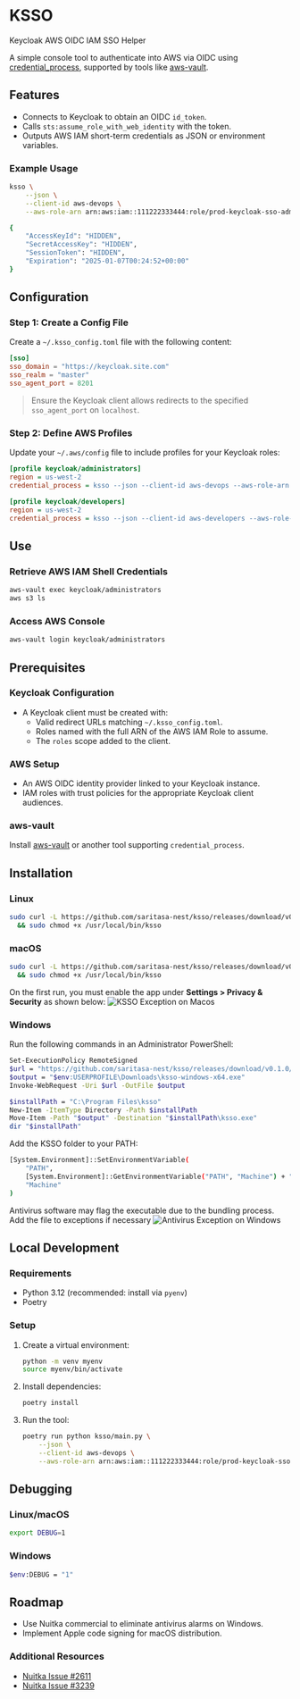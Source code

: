 
# KSSO

Keycloak AWS OIDC IAM SSO Helper

A simple console tool to authenticate into AWS via OIDC using [credential_process](https://docs.aws.amazon.com/cli/v1/userguide/cli-configure-sourcing-external.html), supported by tools like [aws-vault](https://github.com/99designs/aws-vault/blob/master/USAGE.md#using-credential_process).

## Features

- Connects to Keycloak to obtain an OIDC `id_token`.
- Calls `sts:assume_role_with_web_identity` with the token.
- Outputs AWS IAM short-term credentials as JSON or environment variables.

### Example Usage

```sh
ksso \
    --json \
    --client-id aws-devops \
    --aws-role-arn arn:aws:iam::111222333444:role/prod-keycloak-sso-administrators-role

{
    "AccessKeyId": "HIDDEN",
    "SecretAccessKey": "HIDDEN",
    "SessionToken": "HIDDEN",
    "Expiration": "2025-01-07T00:24:52+00:00"
}
```

## Configuration

### Step 1: Create a Config File

Create a `~/.ksso_config.toml` file with the following content:

```toml
[sso]
sso_domain = "https://keycloak.site.com"
sso_realm = "master"
sso_agent_port = 8201
```

> Ensure the Keycloak client allows redirects to the specified `sso_agent_port` on `localhost`.

### Step 2: Define AWS Profiles

Update your `~/.aws/config` file to include profiles for your Keycloak roles:

```ini
[profile keycloak/administrators]
region = us-west-2
credential_process = ksso --json --client-id aws-devops --aws-role-arn arn:aws:iam::111222333444:role/prod-keycloak-sso-administrators-role

[profile keycloak/developers]
region = us-west-2
credential_process = ksso --json --client-id aws-developers --aws-role-arn arn:aws:iam::111222333444:role/prod-keycloak-sso-developers-role
```

## Use

### Retrieve AWS IAM Shell Credentials

```sh
aws-vault exec keycloak/administrators
aws s3 ls
```

### Access AWS Console

```sh
aws-vault login keycloak/administrators
```

## Prerequisites

### Keycloak Configuration

- A Keycloak client must be created with:
  - Valid redirect URLs matching `~/.ksso_config.toml`.
  - Roles named with the full ARN of the AWS IAM Role to assume.
  - The `roles` scope added to the client.

### AWS Setup

- An AWS OIDC identity provider linked to your Keycloak instance.
- IAM roles with trust policies for the appropriate Keycloak client audiences.

### aws-vault

Install [aws-vault](https://github.com/99designs/aws-vault/tree/master?tab=readme-ov-file#installing) or another tool supporting `credential_process`.

## Installation

### Linux

```sh
sudo curl -L https://github.com/saritasa-nest/ksso/releases/download/v0.1.0/ksso-linux-0.1.0 -o /usr/local/bin/ksso \
  && sudo chmod +x /usr/local/bin/ksso
```

### macOS

```sh
sudo curl -L https://github.com/saritasa-nest/ksso/releases/download/v0.1.0/ksso-macos-arm64 -o /usr/local/bin/ksso \
  && sudo chmod +x /usr/local/bin/ksso
```

On the first run, you must enable the app under **Settings > Privacy & Security** as shown below:
![KSSO Exception on Macos](.docs/macos-ksso-blocked.png)

### Windows

Run the following commands in an Administrator PowerShell:

```sh
Set-ExecutionPolicy RemoteSigned
$url = "https://github.com/saritasa-nest/ksso/releases/download/v0.1.0/ksso-windows-x64.exe"
$output = "$env:USERPROFILE\Downloads\ksso-windows-x64.exe"
Invoke-WebRequest -Uri $url -OutFile $output

$installPath = "C:\Program Files\ksso"
New-Item -ItemType Directory -Path $installPath
Move-Item -Path "$output" -Destination "$installPath\ksso.exe"
dir "$installPath"
```

Add the KSSO folder to your PATH:

```sh
[System.Environment]::SetEnvironmentVariable(
    "PATH",
    [System.Environment]::GetEnvironmentVariable("PATH", "Machine") + ";C:\Program Files\ksso",
    "Machine"
)
```

Antivirus software may flag the executable due to the bundling process. Add the file to exceptions if necessary
![Antivirus Exception on Windows](.docs/windows-antivirus-exception.png)


## Local Development

### Requirements

- Python 3.12 (recommended: install via `pyenv`)
- Poetry

### Setup

1. Create a virtual environment:

   ```sh
   python -m venv myenv
   source myenv/bin/activate
   ```

2. Install dependencies:

   ```sh
   poetry install
   ```

3. Run the tool:

   ```sh
   poetry run python ksso/main.py \
       --json \
       --client-id aws-devops \
       --aws-role-arn arn:aws:iam::111222333444:role/prod-keycloak-sso-administrators-role
   ```

## Debugging

### Linux/macOS

```sh
export DEBUG=1
```

### Windows

```sh
$env:DEBUG = "1"
```

## Roadmap

- Use Nuitka commercial to eliminate antivirus alarms on Windows.
- Implement Apple code signing for macOS distribution.

### Additional Resources

- [Nuitka Issue #2611](https://github.com/Nuitka/Nuitka/issues/2611)
- [Nuitka Issue #3239](https://github.com/Nuitka/Nuitka/issues/3239)

